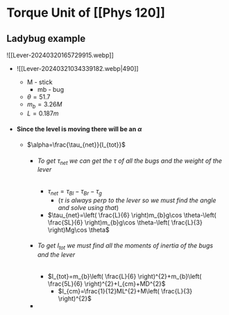# Torque Unit of [[Phys 120]]

## Ladybug example
![[Lever-20240320165729915.webp]]
- ![[Lever-20240321034339182.webp|490]]
	- M - stick
		- mb - bug
	- $\theta=51.7$
	- $m_{b}=3.26M$
	- $L = 0.187m$

- #### Since the level is moving there will be an $\alpha$
	- $\alpha=\frac{\tau_{net}}{I_{tot}}$
		- ###### To get $\tau_{net}$ we can get the $\tau$ of all the bugs and the weight of the lever
			- $\tau_{net}=\tau_{Bl}-\tau_{Br}-\tau_{g}$ 
				- (*$\tau$ is always perp to the lever so we must find the angle and solve using that*)
			- $\tau_{net}=\left( \frac{L}{6} \right)m_{b}g\cos \theta-\left( \frac{SL}{6} \right)m_{b}g\cos \theta-\left( \frac{L}{3} \right)Mg\cos \theta$
		- ###### To get $I_{tot}$ we must find all the moments of inertia of the bugs and the lever
			- $I_{tot}=m_{b}\left( \frac{L}{6} \right)^{2}+m_{b}\left( \frac{5L}{6} \right)^{2}+I_{cm}+MD^{2}$
				- $I_{cm}=\frac{1}{12}ML^{2}+M\left( \frac{L}{3} \right)^{2}$
		- 
